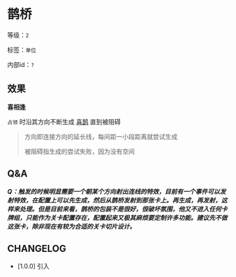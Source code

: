 # 鹊桥

等级：`2`

标签：`单位`

内部id：`?`

## 效果

**喜相逢**

`占领` 时沿其方向不断生成 [喜鹊](喜鹊.md) 直到被阻碍
> 方向即连接方向的延长线，每间距一小段距离就尝试生成
>
> 被阻碍指生成的尝试失败，因为没有空间


## Q&A

***Q：触发的时候明显需要一个朝某个方向射出连线的特效，目前有一个事件可以发射特效，在配置上可以先生成，然后从鹊桥发射到那张卡上。再生成，再发射，这样来处理。但是目前来看，鹊桥的包装不是很好，很破坏氛围，他又不进入任何卡牌组，只能作为关卡配置存在，配置起来又极其麻烦要定制许多功能。建议先不做这张卡，除非现在有较为合适的关卡切片设计。***
## CHANGELOG

- [1.0.0] 引入
